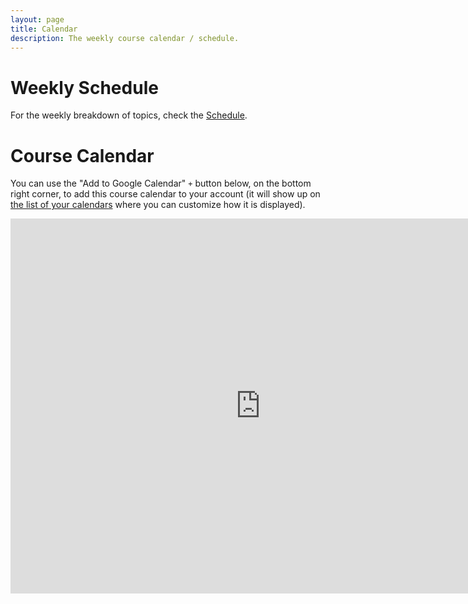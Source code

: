 ```yaml
---
layout: page
title: Calendar
description: The weekly course calendar / schedule.
---
```


# Weekly Schedule

For the weekly breakdown of topics, check the [Schedule](schedule.md).

# Course Calendar
You can use the "Add to Google Calendar" `+` button below, on the bottom right corner, to add this course calendar to your account 
(it will show up on [the list of your calendars](https://calendar.google.com) where you can customize how it is displayed). 
<iframe src="https://calendar.google.com/calendar/embed?src=c_mjvfh3o7c7rfqo9p25dajurg7s%40group.calendar.google.com&ctz=America%2FLos_Angeles" style="border: 0" width="800" height="600" frameborder="0" scrolling="no"></iframe>
